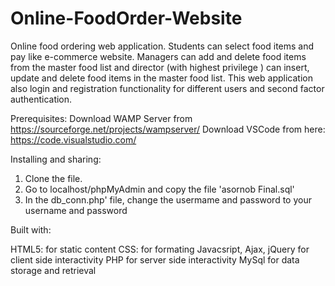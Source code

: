 # Online-FoodOrder-Website
Online food ordering web application. Students can select food items and pay like e-commerce website. Managers can add and delete food items from the master food list and director (with highest privilege ) can insert, update and delete food items in the master food list. This web application also login and registration functionality for different users and second factor authentication. 
 
 Prerequisites:
Download WAMP Server from https://sourceforge.net/projects/wampserver/
Download VSCode from here: https://code.visualstudio.com/

Installing and sharing:

1. Clone the file.
2. Go to localhost/phpMyAdmin and copy the file  'asornob Final.sql'
3. In the db_conn.php' file, change the usermame and password to your username and password


Built with: 

HTML5: for static content
CSS: for formating
Javacsript, Ajax, jQuery for client side interactivity
PHP for server side interactivity
MySql for data storage and retrieval
